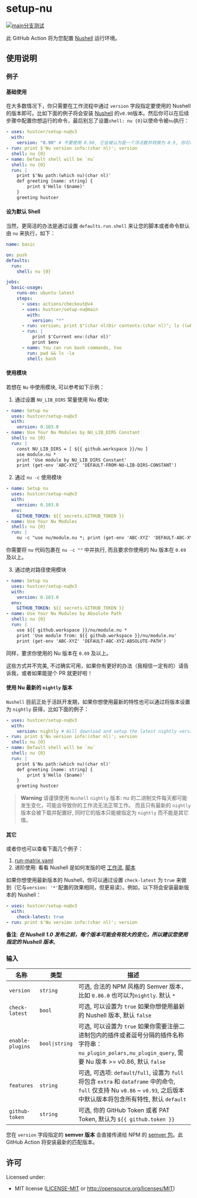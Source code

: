 # setup-nu

[![`main`分支测试](https://github.com/hustcer/setup-nu/actions/workflows/main-matrix.yaml/badge.svg)](https://github.com/hustcer/setup-nu/actions/workflows/main-matrix.yaml)

此 GitHub Action 将为您配置 [Nushell](https://github.com/nushell/nushell) 运行环境。

## 使用说明

### 例子

#### 基础使用

在大多数情况下，你只需要在工作流程中通过 `version` 字段指定要使用的 Nushell 的版本即可。比如下面的例子将会安装 [Nushell](https://github.com/nushell/nushell) 的`v0.90`版本。然后你可以在后续步骤中配置你想运行的命令，最后别忘了设置`shell: nu {0}`以使命令被`nu`执行：

```yaml
- uses: hustcer/setup-nu@v3
  with:
    version: "0.90" # 不要使用 0.90, 它会被认为是一个浮点数并转换为 0.9, 你可以使用 v0.90/0.90.0 或者 '0.90'(加了引号变成字符串)
- run: print $'Nu version info:(char nl)'; version
  shell: nu {0}
- name: Default shell will be `nu`
  shell: nu {0}
  run: |
    print $'Nu path:(which nu)(char nl)'
    def greeting [name: string] {
        print $'Hello ($name)'
    }
    greeting hustcer
```

#### 设为默认 Shell

当然，更简洁的办法是通过设置 `defaults.run.shell` 来让您的脚本或者命令默认由 `nu` 来执行，如下：

```yaml
name: basic

on: push
defaults:
  run:
    shell: nu {0}

jobs:
  basic-usage:
    runs-on: ubuntu-latest
    steps:
      - uses: actions/checkout@v4
      - uses: hustcer/setup-nu@main
        with:
          version: "*"
      - run: version; print $"(char nl)Dir contents:(char nl)"; ls ((which nu).path.0 | path dirname)
      - run: |
          print $'Current env:(char nl)'
          print $env
      - name: You can run bash commands, too
        run: pwd && ls -la
        shell: bash
```

#### 使用模块

若想在 `Nu` 中使用模块, 可以参考如下示例：

1. 通过设置 `NU_LIB_DIRS` 常量使用 Nu 模块:

```yaml
- name: Setup nu
  uses: hustcer/setup-nu@v3
  with:
    version: 0.103.0
- name: Use Your Nu Modules by NU_LIB_DIRS Constant
  shell: nu {0}
  run: |
    const NU_LIB_DIRS = [ ${{ github.workspace }}/nu ]
    use module.nu *
    print 'Use module by NU_LIB_DIRS Constant'
    print (get-env 'ABC-XYZ' 'DEFAULT-FROM-NU-LIB-DIRS-CONSTANT')
```

2. 通过 `nu -c` 使用模块

```yaml
- name: Setup nu
  uses: hustcer/setup-nu@v3
  with:
    version: 0.103.0
  env:
    GITHUB_TOKEN: ${{ secrets.GITHUB_TOKEN }}
- name: Use Your Nu Modules
  shell: nu {0}
  run: |
    nu -c "use nu/module.nu *; print (get-env 'ABC-XYZ' 'DEFAULT-ABC-XYZ')"
```

你需要将 `nu` 代码包裹在 `nu -c ""` 中并执行, 而且要求你使用的 Nu 版本在 `0.69` 及以上。

3. 通过绝对路径使用模块

```yaml
- name: Setup nu
  uses: hustcer/setup-nu@v3
  with:
    version: 0.103.0
  env:
    GITHUB_TOKEN: ${{ secrets.GITHUB_TOKEN }}
- name: Use Your Nu Modules by Absolute Path
  shell: nu {0}
  run: |
    use ${{ github.workspace }}/nu/module.nu *
    print 'Use module from: ${{ github.workspace }}/nu/module.nu'
    print (get-env 'ABC-XYZ' 'DEFAULT-ABC-XYZ-ABSOLUTE-PATH')
```

同样，要求你使用的 Nu 版本在 `0.69` 及以上。

这些方式并不完美, 不过确实可用，如果你有更好的办法（我相信一定有的）请告诉我，或者如果能提个 PR 就更好啦！

#### 使用 Nu 最新的 `nightly` 版本

`Nushell` 目前正处于活跃开发期，如果你想使用最新的特性也可以通过将版本设置为 `nightly` 获得，比如下面的例子：

```yaml
- uses: hustcer/setup-nu@v3
  with:
    version: nightly # Will download and setup the latest nightly version of Nushell
- run: print $'Nu version info:(char nl)'; version
  shell: nu {0}
- name: Default shell will be `nu`
  shell: nu {0}
  run: |
    print $'Nu path:(which nu)(char nl)'
    def greeting [name: string] {
        print $'Hello ($name)'
    }
    greeting hustcer
```

> **Warning**
> 请谨慎使用 `Nushell` `nightly` 版本: nu 的二进制文件每天都可能发生变化，可能会导致你的工作流无法正常工作。
> 而且只有最新的 `nightly` 版本会被下载并配置好, 同时它的版本只能被指定为 `nightly` 而不能是其它值。

#### 其它

或者你也可以查看下面几个例子：

1. [run-matrix.yaml](https://github.com/hustcer/setup-nu/blob/main/.github/workflows/release-matrix.yaml)
2. 进阶使用: 看看 Nushell 是如何发版的吧 [工作流](https://github.com/nushell/nushell/blob/main/.github/workflows/release.yml), [脚本](https://github.com/nushell/nushell/blob/main/.github/workflows/release-pkg.nu)

如果你想使用最新版本的 Nushell，你可以通过设置 `check-latest` 为 `true` 来做到（它与`version: '*'`配置的效果相同，但更易读）。例如，以下将会安装最新版本的 Nushell：

```yaml
- uses: hustcer/setup-nu@v3
  with:
    check-latest: true
- run: print $'Nu version info:(char nl)'; version
```

**备注**: **_在 Nushell 1.0 发布之前，每个版本可能会有较大的变化，所以建议您使用指定的 Nushell 版本_**。

### 输入

| 名称              | 类型     |                    描述                   |
| ---------------- | -------- | -------------------------------------------------------------- |
| `version`        | `string` | 可选, 合法的 NPM 风格的 Semver 版本，比如 `0.86.0` 也可以为`nightly`. 默认 `*` |
| `check-latest`   | `bool`   | 可选, 可以设置为 `true` 如果你想使用最新的 Nushell 版本, 默认 `false` |
| `enable-plugins` | `bool\|string`   | 可选, 可以设置为 `true` 如果你需要注册二进制包内的插件或者逗号分隔的插件名称字符串：`nu_plugin_polars,nu_plugin_query`, 需要 Nu 版本 >= v0.86, 默认 `false` |
| `features`       | `string` | 可选, 可选项: `default`/`full`, 设置为 `full` 将包含 `extra` 和 `dataframe` 中的命令, `full` 仅支持 Nu `v0.86` ~ `v0.93`, 之后版本中默认版本将包含所有特性, 默认 `default` |
| `github-token`   | `string` | 可选, 你的 GitHub Token 或者 PAT Token, 默认为 `${{ github.token }}`  |

您在 `version` 字段指定的 **semver 版本** 会直接传递给 NPM 的 [semver 包](https://www.npmjs.com/package/semver)。此 GitHub Action 将安装最新的匹配版本。

## 许可

Licensed under:

- MIT license ([LICENSE-MIT](LICENSE-MIT) or http://opensource.org/licenses/MIT)
